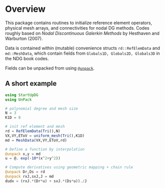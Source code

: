 # Overview

This package contains routines to initialize reference element operators, physical mesh arrays, and connectivities for nodal DG methods. Codes roughly based on *Nodal Discontinuous Galerkin Methods* by Hesthaven and Warburton (2007).

Data is contained within (mutable) convenience structs `rd::RefElemData` and `md::MeshData`, which contain fields from `Globals1D, Globals2D, Globals3D` in the NDG book codes.

Fields can be unpacked from using [`@unpack`](https://github.com/mauro3/UnPack.jl).

## A short example

```julia
using StartUpDG
using UnPack

# polynomial degree and mesh size
N = 3
K1D = 8

# init ref element and mesh
rd = RefElemData(Tri(),N)
VX,VY,EToV = uniform_mesh(Tri(),K1D)
md = MeshData(VX,VY,EToV,rd)

# Define a function by interpolation
@unpack x,y = md
u = @. exp(-10*(x^2+y^2))

# Compute derivatives using geometric mapping + chain rule
@unpack Dr,Ds = rd
@unpack rxJ,sxJ,J = md
dudx = (rxJ.*(Dr*u) + sxJ.*(Ds*u))./J
```
